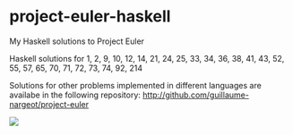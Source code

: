 project-euler-haskell
=====================

My Haskell solutions to Project Euler

Haskell solutions for 1, 2, 9, 10, 12, 14, 21, 24, 25, 33, 34, 36, 38, 41, 43, 52, 55, 57, 65, 70, 71, 72, 73, 74, 92, 214

Solutions for other problems implemented in different languages are availabe in the following repository: http://github.com/guillaume-nargeot/project-euler

<img src="http://projecteuler.net/profile/killy971.png"/>
